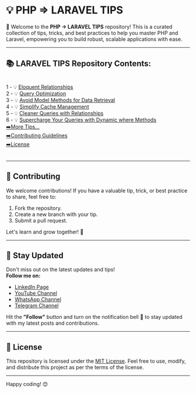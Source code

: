 # 💡 PHP => LARAVEL TIPS

🔰 Welcome to the **PHP → LARAVEL TIPS** repository! This is a curated collection of tips, tricks, and best practices to help you master PHP and Laravel, empowering you to build robust, scalable applications with ease.

---

## 📚 LARAVEL TIPS Repository Contents:
</br>
1 - 💡 <a href="https://github.com/saberfazliahmadi/Laravel-Tips/blob/main/tips/001-eloquent-relationships.md" >Eloquent Relationships</a>  
</br>
2 - 💡 <a href="https://github.com/saberfazliahmadi/Laravel-Tips/blob/main/tips/002-query-optimization.md" >Query Optimization</a>
</br>
3 - 💡 <a href="https://github.com/saberfazliahmadi/Laravel-Tips/blob/main/tips/003-dont-use-model-methods-for-retrieving-data.md" >Avoid Model Methods for Data Retrieval</a>
</br>
4 - 💡 <a href="https://github.com/saberfazliahmadi/Laravel-Tips/blob/main/tips/004-use-optimize-clear-command.md" >Simplify Cache Management</a>  
</br>
5 - 💡 <a href="https://github.com/saberfazliahmadi/Laravel-Tips/blob/main/tips/005-querying-with-relationships.md" >Cleaner Queries with Relationships</a>
</br>
6 - 💡 <a href="https://github.com/saberfazliahmadi/Laravel-Tips/blob/main/tips/006-dynamic-where-methods.md" >Supercharge Your Queries with Dynamic where Methods</a>
</br>
<a href="https://github.com/saberfazliahmadi/Laravel-Tips" >➡️More Tips...</a>
</br>
<a href="https://github.com/saberfazliahmadi/Laravel-Tips/blob/main/CONTRIBUTING.md" >➡️Contributing Guidelines</a>
</br>
<a href="https://github.com/saberfazliahmadi/Laravel-Tips/blob/main/LICENSE" >➡️License</a>
</br>
</br>

---

## 🤝 Contributing
We welcome contributions! If you have a valuable tip, trick, or best practice to share, feel free to:
1. Fork the repository.
2. Create a new branch with your tip.
3. Submit a pull request.

Let's learn and grow together! 🚀

---

## 🔔 Stay Updated
Don't miss out on the latest updates and tips!  
**Follow me on:**
- [LinkedIn Page](https://linkedin.com/in/saberfazliahmadi/)
- [YouTube Channel](https://www.youtube.com/@saberfazliahmadi)
- [WhatsApp Channel](https://chat.whatsapp.com/CQiVjxBLLT2FF7t85csDCU )
- [Telegram Channel](https://t.me/+ZMsq1sQYqwZhZDJk)

Hit the **"Follow"** button and turn on the notification bell 🔔 to stay updated with my latest posts and contributions.

---

## 📜 License
This repository is licensed under the [MIT License](./LICENSE). Feel free to use, modify, and distribute this project as per the terms of the license.

---

Happy coding! 😊
